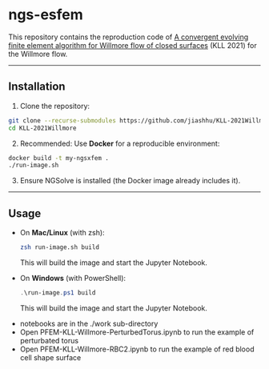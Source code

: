 # ngs-esfem

This repository contains the reproduction code of 
[A convergent evolving finite element algorithm for Willmore flow of closed surfaces](https://www.researchgate.net/publication/355493657_A_convergent_evolving_finite_element_algorithm_for_Willmore_flow_of_closed_surfaces)
(KLL 2021) for the Willmore flow.

---

## Installation

1. Clone the repository:

```bash
git clone --recurse-submodules https://github.com/jiashhu/KLL-2021Willmore.git
cd KLL-2021Willmore
```

2. Recommended: Use **Docker** for a reproducible environment:

```bash
docker build -t my-ngsxfem .
./run-image.sh
```

3. Ensure NGSolve is installed (the Docker image already includes it).

---

## Usage

- On **Mac/Linux** (with zsh):  
  ```bash
  zsh run-image.sh build
  ```
  This will build the image and start the Jupyter Notebook.

- On **Windows** (with PowerShell):  
  ```powershell
  .\run-image.ps1 build
  ```
  This will build the image and start the Jupyter Notebook.

* notebooks are in the ./work sub-directory
* Open PFEM-KLL-Willmore-PerturbedTorus.ipynb to run the example of perturbated torus
* Open PFEM-KLL-Willmore-RBC2.ipynb to run the example of red blood cell shape surface

